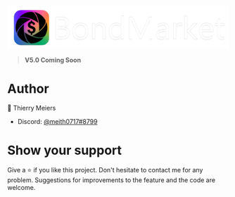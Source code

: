 ![](https://github.com/Meith0717/BondMarket/blob/main/Images/BondMarket_Logo_white.png)

>**V5.0 Coming Soon**

# Author
:bust_in_silhouette:  Thierry Meiers
- Discord: [@meith0717#8799](https://discordapp.com/users/773830054726860811/)
# Show your support
Give a :star: if you like this project. 
Don't hesitate to contact me for any problem. Suggestions for improvements to the feature and the code are welcome.
